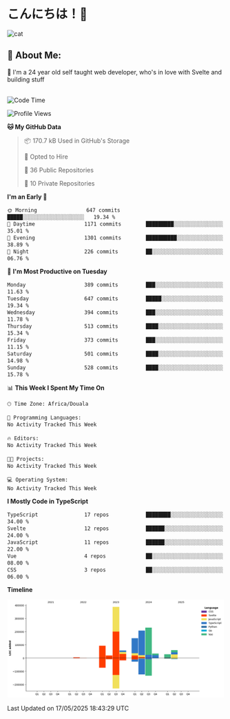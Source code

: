 

# こんにちは！🙂  
![cat](https://github.com/michaelnji/michaelnji/assets/73862378/606e99e9-2c18-4853-8722-991e4af8eae6)

## 💫 About Me:
🙂 I'm a 24 year old self taught web developer, who's in love with Svelte and building stuff <br><br>

<!--START_SECTION:waka-->
![Code Time](http://img.shields.io/badge/Code%20Time-1%2C211%20hrs%2034%20mins-blue)

![Profile Views](http://img.shields.io/badge/Profile%20Views-0-blue)

**🐱 My GitHub Data** 

> 📦 170.7 kB Used in GitHub's Storage 
 > 
> 💼 Opted to Hire
 > 
> 📜 36 Public Repositories 
 > 
> 🔑 10 Private Repositories 
 > 
**I'm an Early 🐤** 

```text
🌞 Morning                647 commits         █████░░░░░░░░░░░░░░░░░░░░   19.34 % 
🌆 Daytime                1171 commits        █████████░░░░░░░░░░░░░░░░   35.01 % 
🌃 Evening                1301 commits        ██████████░░░░░░░░░░░░░░░   38.89 % 
🌙 Night                  226 commits         ██░░░░░░░░░░░░░░░░░░░░░░░   06.76 % 
```
📅 **I'm Most Productive on Tuesday** 

```text
Monday                   389 commits         ███░░░░░░░░░░░░░░░░░░░░░░   11.63 % 
Tuesday                  647 commits         █████░░░░░░░░░░░░░░░░░░░░   19.34 % 
Wednesday                394 commits         ███░░░░░░░░░░░░░░░░░░░░░░   11.78 % 
Thursday                 513 commits         ████░░░░░░░░░░░░░░░░░░░░░   15.34 % 
Friday                   373 commits         ███░░░░░░░░░░░░░░░░░░░░░░   11.15 % 
Saturday                 501 commits         ████░░░░░░░░░░░░░░░░░░░░░   14.98 % 
Sunday                   528 commits         ████░░░░░░░░░░░░░░░░░░░░░   15.78 % 
```


📊 **This Week I Spent My Time On** 

```text
🕑︎ Time Zone: Africa/Douala

💬 Programming Languages: 
No Activity Tracked This Week

🔥 Editors: 
No Activity Tracked This Week

🐱‍💻 Projects: 
No Activity Tracked This Week

💻 Operating System: 
No Activity Tracked This Week
```

**I Mostly Code in TypeScript** 

```text
TypeScript               17 repos            ████████░░░░░░░░░░░░░░░░░   34.00 % 
Svelte                   12 repos            ██████░░░░░░░░░░░░░░░░░░░   24.00 % 
JavaScript               11 repos            ██████░░░░░░░░░░░░░░░░░░░   22.00 % 
Vue                      4 repos             ██░░░░░░░░░░░░░░░░░░░░░░░   08.00 % 
CSS                      3 repos             ██░░░░░░░░░░░░░░░░░░░░░░░   06.00 % 
```



**Timeline**

![Lines of Code chart](https://raw.githubusercontent.com/michaelnji/michaelnji/main/assets/bar_graph.png)


 Last Updated on 17/05/2025 18:43:29 UTC
<!--END_SECTION:waka-->
